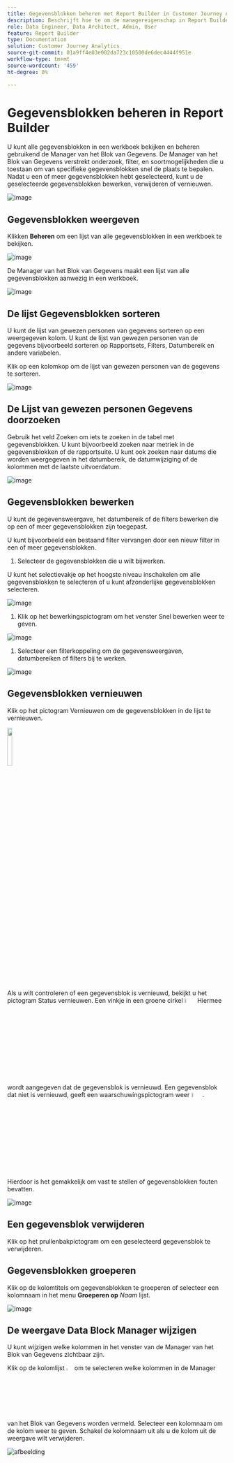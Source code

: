 ```yaml
---
title: Gegevensblokken beheren met Report Builder in Customer Journey Analytics
description: Beschrijft hoe te om de managereigenschap in Report Builder te gebruiken
role: Data Engineer, Data Architect, Admin, User
feature: Report Builder
type: Documentation
solution: Customer Journey Analytics
source-git-commit: 01a9ff4e03e002da723c10500de6dec4444f951e
workflow-type: tm+mt
source-wordcount: '459'
ht-degree: 0%

---
```



# Gegevensblokken beheren in Report Builder

U kunt alle gegevensblokken in een werkboek bekijken en beheren gebruikend de Manager van het Blok van Gegevens. De Manager van het Blok van Gegevens verstrekt onderzoek, filter, en soortmogelijkheden die u toestaan om van specifieke gegevensblokken snel de plaats te bepalen. Nadat u een of meer gegevensblokken hebt geselecteerd, kunt u de geselecteerde gegevensblokken bewerken, verwijderen of vernieuwen.

![image](./assets/image52.png)

## Gegevensblokken weergeven

Klikken **Beheren** om een lijst van alle gegevensblokken in een werkboek te bekijken.


![image](./assets/image53.png)

De Manager van het Blok van Gegevens maakt een lijst van alle gegevensblokken aanwezig in een werkboek. 

![image](./assets/image52.png)

## De lijst Gegevensblokken sorteren

U kunt de lijst van gewezen personen van gegevens sorteren op een weergegeven kolom. U kunt de lijst van gewezen personen van de gegevens bijvoorbeeld sorteren op Rapportsets, Filters, Datumbereik en andere variabelen.

Klik op een kolomkop om de lijst van gewezen personen van de gegevens te sorteren.

![image](./assets/image54.png)

## De Lijst van gewezen personen Gegevens doorzoeken

Gebruik het veld Zoeken om iets te zoeken in de tabel met gegevensblokken. U kunt bijvoorbeeld zoeken naar metriek in de gegevensblokken of de rapportsuite. U kunt ook zoeken naar datums die worden weergegeven in het datumbereik, de datumwijziging of de kolommen met de laatste uitvoerdatum.

![image](./assets/image55.png)

## Gegevensblokken bewerken

U kunt de gegevensweergave, het datumbereik of de filters bewerken die op een of meer gegevensblokken zijn toegepast.

U kunt bijvoorbeeld een bestaand filter vervangen door een nieuw filter in een of meer gegevensblokken.

1. Selecteer de gegevensblokken die u wilt bijwerken.

U kunt het selectievakje op het hoogste niveau inschakelen om alle gegevensblokken te selecteren of u kunt afzonderlijke gegevensblokken selecteren.

![image](./assets/image56.png)

1. Klik op het bewerkingspictogram om het venster Snel bewerken weer te geven.

![image](./assets/image58.png)

1. Selecteer een filterkoppeling om de gegevensweergaven, datumbereiken of filters bij te werken.

![image](./assets/image59.png)

## Gegevensblokken vernieuwen

Klik op het pictogram Vernieuwen om de gegevensblokken in de lijst te vernieuwen.

<img src="./assets/refresh-icon.png" width="15%"/>

Als u wilt controleren of een gegevensblok is vernieuwd, bekijkt u het pictogram Status vernieuwen. Een vinkje in een groene cirkel <img src="./assets/refresh-success.png" width="5%"/> Hiermee wordt aangegeven dat de gegevensblok is vernieuwd. Een gegevensblok dat niet is vernieuwd, geeft een waarschuwingspictogram weer <img src="./assets/refresh-failure.png" width="5%"/>.  Hierdoor is het gemakkelijk om vast te stellen of gegevensblokken fouten bevatten.


![image](./assets/image512.png)

## Een gegevensblok verwijderen

Klik op het prullenbakpictogram om een geselecteerd gegevensblok te verwijderen.

## Gegevensblokken groeperen

Klik op de kolomtitels om gegevensblokken te groeperen of selecteer een kolomnaam in het menu **Groeperen op** *Naam* lijst.

![image](./assets/image514.png)

## De weergave Data Block Manager wijzigen

U kunt wijzigen welke kolommen in het venster van de Manager van het Blok van Gegevens zichtbaar zijn.


Klik op de kolomlijst <img src="./assets/image515.png" width="3%"/> om te selecteren welke kolommen in de Manager van het Blok van Gegevens worden vermeld. Selecteer een kolomnaam om de kolom weer te geven. Schakel de kolomnaam uit als u de kolom uit de weergave wilt verwijderen.

![afbeelding](./assets/image516.png)
